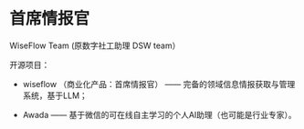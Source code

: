 # 首席情报官 

WiseFlow Team (原数字社工助理 DSW team）

开源项目： 

- wiseflow （商业化产品：首席情报官） —— 完备的领域信息情报获取与管理系统，基于LLM；
  
- Awada —— 基于微信的可在线自主学习的个人AI助理（也可能是行业专家）。
